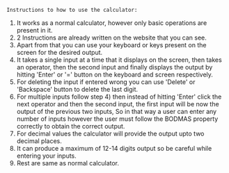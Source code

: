     Instructions to how to use the calculator:
    
1)  It works as a normal calculator, however only basic operations are present in it.
2)  2 Instructions are already written on the website that you can see.
3)  Apart from that you can use your keyboard or keys present on the screen for the desired output.
4)  It takes a single input at a time that it displays on the screen, then takes an operator, then the second input and finally displays the output by hitting 'Enter' or '=' button on      the keyboard and screen respectively.
5)  For deleting the input if entered wrong you can use 'Delete' or 'Backspace' button to delete the last digit.
6)  For multiple inputs follow step 4) then instead of hitting 'Enter' click the next operator and then the second input, the first input will be now the output of the previous two         inputs, So in that way a user can enter any number of inputs however the user must follow the BODMAS property correctly to obtain the correct output.
7)  For decimal values the calculator will provide the output upto two decimal places.
8)  It can produce a maximum of 12-14 digits output so be careful while entering your inputs.
9)  Rest are same as normal calculator.
